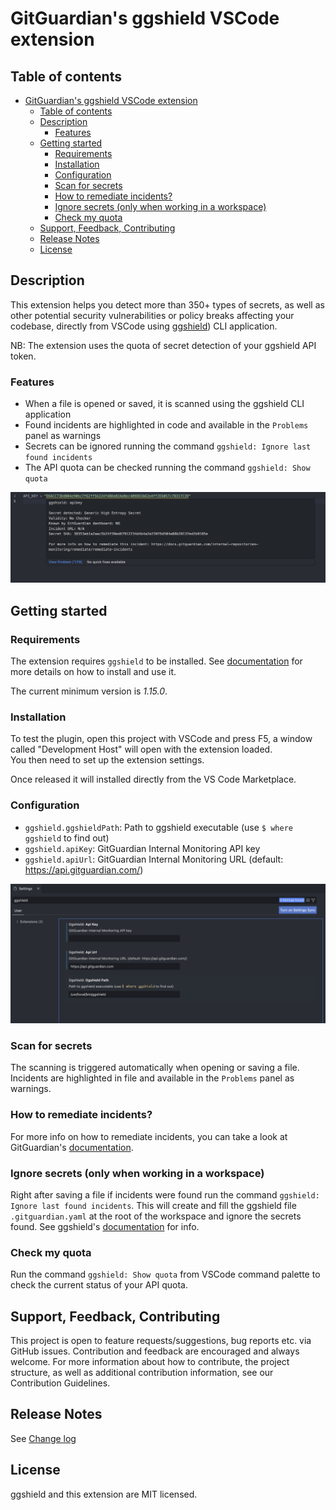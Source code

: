 # GitGuardian's ggshield VSCode extension

## Table of contents

- [GitGuardian's ggshield VSCode extension](#gitguardians-ggshield-vscode-extension)
  - [Table of contents](#table-of-contents)
  - [Description](#description)
    - [Features](#features)
  - [Getting started](#getting-started)
    - [Requirements](#requirements)
    - [Installation](#installation)
    - [Configuration](#configuration)
    - [Scan for secrets](#scan-for-secrets)
    - [How to remediate incidents?](#how-to-remediate-incidents)
    - [Ignore secrets (only when working in a workspace)](#ignore-secrets-only-when-working-in-a-workspace)
    - [Check my quota](#check-my-quota)
  - [Support, Feedback, Contributing](#support-feedback-contributing)
  - [Release Notes](#release-notes)
  - [License](#license)

## Description

This extension helps you detect more than 350+ types of secrets, as well as other potential security vulnerabilities or policy breaks affecting your codebase, directly from VSCode using [ggshield](https://www.gitguardian.com/ggshield)) CLI application.

NB: The extension uses the quota of secret detection of your ggshield API token.

### Features

- When a file is opened or saved, it is scanned using the ggshield CLI application
- Found incidents are highlighted in code and available in the `Problems` panel as warnings
- Secrets can be ignored running the command `ggshield: Ignore last found incidents`
- The API quota can be checked running the command `ggshield: Show quota`

![Incident highlighted](./doc/incident_highlighted.png)

## Getting started

### Requirements

The extension requires `ggshield` to be installed. See [documentation](https://docs.gitguardian.com/ggshield-docs/getting-started) for more details on how to install and use it.

The current minimum version is *1.15.0*.

### Installation

To test the plugin, open this project with VSCode and press F5, a window called "Development Host" will open with the extension loaded.  
You then need to set up the extension settings.

Once released it will installed directly from the VS Code Marketplace.

### Configuration

- `ggshield.ggshieldPath`: Path to ggshield executable (use `$ where ggshield` to find out)
- `ggshield.apiKey`: GitGuardian Internal Monitoring API key
- `ggshield.apiUrl`: GitGuardian Internal Monitoring URL (default: <https://api.gitguardian.com/>)

![Settings](./doc/settings.png)

### Scan for secrets

The scanning is triggered automatically when opening or saving a file. Incidents are highlighted in file and available in the `Problems` panel as warnings.

### How to remediate incidents?

For more info on how to remediate incidents, you can take a look at GitGuardian's [documentation](https://docs.gitguardian.com/internal-repositories-monitoring/remediate/remediate-incidents).

### Ignore secrets (only when working in a workspace)

Right after saving a file if incidents were found run the command `ggshield: Ignore last found incidents`.
This will create and fill the ggshield file `.gitguardian.yaml` at the root of the workspace and ignore the secrets found. See ggshield's [documentation](https://docs.gitguardian.com/ggshield-docs/reference/secret/ignore) for info.

### Check my quota

Run the command `ggshield: Show quota` from VSCode command palette to check the current status of your API quota.

## Support, Feedback, Contributing

This project is open to feature requests/suggestions, bug reports etc. via GitHub issues. Contribution and feedback are encouraged and always welcome. For more information about how to contribute, the project structure, as well as additional contribution information, see our Contribution Guidelines.

## Release Notes

See [Change log](./CHANGELOG.md)

## License

ggshield and this extension are MIT licensed.
